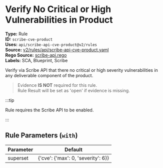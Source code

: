 # Verify No Critical or High Vulnerabilities in Product  
**Type:** Rule  
**ID:** `scribe-cve-product`  
**Uses:** `api/scribe-api-cve-product@v2/rules`  
**Source:** [v2/rules/api/scribe-api-cve-product.yaml](https://github.com/scribe-public/sample-policies/v2/rules/api/scribe-api-cve-product.yaml)  
**Rego Source:** [scribe-api.rego](https://github.com/scribe-public/sample-policies/v2/rules/api/scribe-api.rego)  
**Labels:** SCA, Blueprint, Scribe  

Verify via Scribe API that there no critical or high severity vulnerabilities in any deliverable component of the product.

> Evidence **IS NOT** required for this rule.  
> Rule Result will be set as 'open' if evidence is missing.  

:::tip  

Rule requires the Scribe API to be enabled.  

:::  


## Rule Parameters (`with`)  
| Parameter | Default |
|-----------|---------|
| superset | {'cve': {'max': 0, 'severity': 6}} |
